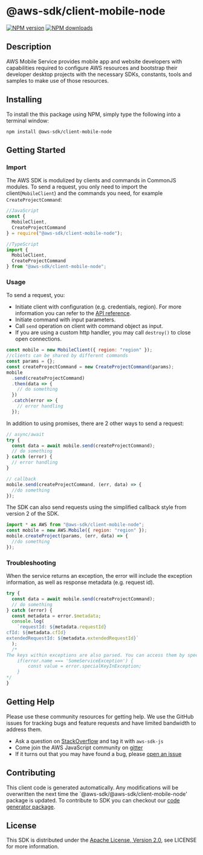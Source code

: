 # @aws-sdk/client-mobile-node

[![NPM version](https://img.shields.io/npm/v/@aws-sdk/client-mobile-node/preview.svg)](https://www.npmjs.com/package/@aws-sdk/client-mobile-node)
[![NPM downloads](https://img.shields.io/npm/dm/@aws-sdk/client-mobile-node.svg)](https://www.npmjs.com/package/@aws-sdk/client-mobile-node)

## Description

<p> AWS Mobile Service provides mobile app and website developers with capabilities required to configure AWS resources and bootstrap their developer desktop projects with the necessary SDKs, constants, tools and samples to make use of those resources. </p>

## Installing

To install the this package using NPM, simply type the following into a terminal window:

```
npm install @aws-sdk/client-mobile-node
```

## Getting Started

### Import

The AWS SDK is modulized by clients and commands in CommonJS modules. To send a request, you only need to import the client(`MobileClient`) and the commands you need, for example `CreateProjectCommand`:

```javascript
//JavaScript
const {
  MobileClient,
  CreateProjectCommand
} = require("@aws-sdk/client-mobile-node");
```

```javascript
//TypeScript
import {
  MobileClient,
  CreateProjectCommand
} from "@aws-sdk/client-mobile-node";
```

### Usage

To send a request, you:

- Initiate client with configuration (e.g. credentials, region). For more information you can refer to the [API reference][].
- Initiate command with input parameters.
- Call `send` operation on client with command object as input.
- If you are using a custom http handler, you may call `destroy()` to close open connections.

```javascript
const mobile = new MobileClient({ region: "region" });
//clients can be shared by different commands
const params = {};
const createProjectCommand = new CreateProjectCommand(params);
mobile
  .send(createProjectCommand)
  .then(data => {
    // do something
  })
  .catch(error => {
    // error handling
  });
```

In addition to using promises, there are 2 other ways to send a request:

```javascript
// async/await
try {
  const data = await mobile.send(createProjectCommand);
  // do something
} catch (error) {
  // error handling
}
```

```javascript
// callback
mobile.send(createProjectCommand, (err, data) => {
  //do something
});
```

The SDK can also send requests using the simplified callback style from version 2 of the SDK.

```javascript
import * as AWS from "@aws-sdk/client-mobile-node";
const mobile = new AWS.Mobile({ region: "region" });
mobile.createProject(params, (err, data) => {
  //do something
});
```

### Troubleshooting

When the service returns an exception, the error will include the exception information, as well as response metadata (e.g. request id).

```javascript
try {
  const data = await mobile.send(createProjectCommand);
  // do something
} catch (error) {
  const metadata = error.$metadata;
  console.log(
    `requestId: ${metadata.requestId}
cfId: ${metadata.cfId}
extendedRequestId: ${metadata.extendedRequestId}`
  );
  /*
The keys within exceptions are also parsed. You can access them by specifying exception names:
    if(error.name === 'SomeServiceException') {
        const value = error.specialKeyInException;
    }
*/
}
```

## Getting Help

Please use these community resources for getting help. We use the GitHub issues for tracking bugs and feature requests and have limited bandwidth to address them.

- Ask a question on [StackOverflow](https://stackoverflow.com/questions/tagged/aws-sdk-js) and tag it with `aws-sdk-js`
- Come join the AWS JavaScript community on [gitter](https://gitter.im/aws/aws-sdk-js-v3)
- If it turns out that you may have found a bug, please [open an issue](https://github.com/aws/aws-sdk-js-v3/issues)

## Contributing

This client code is generated automatically. Any modifications will be overwritten the next time the `@aws-sdk/@aws-sdk/client-mobile-node' package is updated. To contribute to SDK you can checkout our [code generator package][].

## License

This SDK is distributed under the
[Apache License, Version 2.0](http://www.apache.org/licenses/LICENSE-2.0),
see LICENSE for more information.

[code generator package]: https://github.com/aws/aws-sdk-js-v3/tree/master/packages/service-types-generator
[api reference]: https://docs.aws.amazon.com/AWSJavaScriptSDK/latest/

